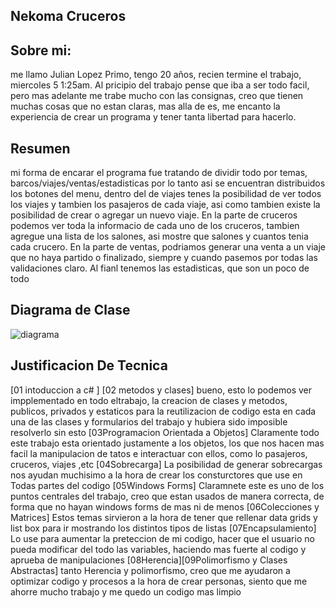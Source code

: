 ## Nekoma Cruceros
## Sobre mi:
me llamo Julian Lopez Primo, tengo 20  años, recien termine el trabajo, miercoles 5 1:25am.
Al pricipio del trabajo pense que iba a ser todo facil, pero mas adelante me trabe mucho con las consignas, creo que tienen muchas cosas que no estan claras, mas alla de es, me encanto la experiencia de crear un programa y tener tanta libertad para hacerlo.
## Resumen
mi forma de encarar el programa fue tratando de dividir todo por temas, barcos/viajes/ventas/estadisticas
por lo tanto asi se encuentran distribuidos los botones del menu, dentro del de viajes tenes la posibilidad de ver todos los viajes y tambien los pasajeros de cada viaje, asi como tambien existe la posibilidad de crear o agregar un nuevo viaje.
En la parte de cruceros podemos ver toda la informacio de cada uno de los cruceros, tambien agregue una lista de los salones, asi mostre que salones y cuantos tenia cada crucero.
En la parte de ventas, podriamos generar una venta a un viaje que no haya partido o finalizado, siempre y cuando pasemos por todas las validaciones claro. Al fianl tenemos las estadisticas, que son un poco de todo

## Diagrama de Clase
![diagrama](https://user-images.githubusercontent.com/98592297/193983437-a37aa19b-ced1-4e5b-92b3-18d05fccd73d.jpg)

## Justificacion De Tecnica
[01 intoduccion a c# ] [02 metodos y clases]
bueno, esto lo podemos ver impplementado en todo eltrabajo, la creacion de clases y metodos, publicos, privados y estaticos para la reutilizacion de codigo esta en cada una de las clases y formularios del trabajo y hubiera sido imposible resolverlo sin esto
[03Programacion Orientada a Objetos]
Claramente todo este trabajo esta orientado justamente a los objetos, los que nos hacen mas facil la manipulacion de tatos e interactuar con ellos, como lo pasajeros, cruceros, viajes ,etc
[04Sobrecarga]
La posibilidad de generar sobrecargas nos ayudan muchisimo a la hora de crear los consturctores que use en Todas partes del codigo
[05Windows Forms]
Claramnete este es uno de los puntos centrales del trabajo, creo que estan  usados de manera correcta, de forma que no hayan windows forms de mas ni de menos
[06Colecciones y Matrices]
Estos temas sirvieron a la hora de tener que rellenar data grids y list box para ir mostrando los distintos tipos de listas
[07Encapsulamiento]
Lo use para aumentar la preteccion de mi codigo, hacer que el usuario no pueda modificar del todo las variables,  haciendo mas fuerte al codigo y aprueba de manipulaciones
[08Herencia][09Polimorfismo y Clases Abstractas]
tanto Herencia y polimorfismo, creo que me ayudaron a optimizar codigo y procesos a la hora de crear personas, siento que me ahorre mucho trabajo y me quedo un codigo mas limpio
